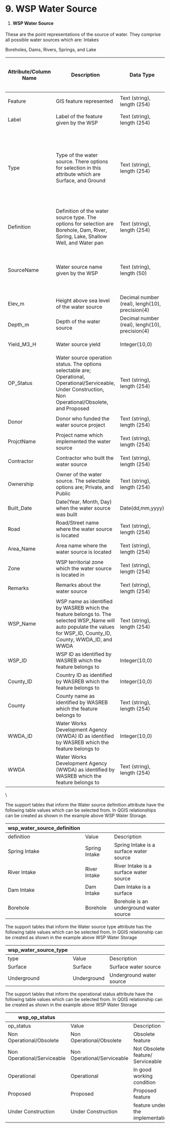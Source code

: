 # 9. WSP Water Source

1. #### WSP Water Source

These are the point representations of the source of water. They comprise all possible water sources which are: Intakes

Boreholes, Dams, Rivers, Springs, and Lake

| Attribute/Column Name | Description                                                                                                                                                             | Data Type                                      | Prepopulated field? (Y/N) | Drop Down list field? (Y/N) | If Yes, List all possible answers                   | Conditions                                                                                                    | Alias Name for Display          | Field for classification if any |
| --------------------- | ----------------------------------------------------------------------------------------------------------------------------------------------------------------------- | ---------------------------------------------- | ------------------------- | --------------------------- | --------------------------------------------------- | ------------------------------------------------------------------------------------------------------------- | ------------------------------- | ------------------------------- |
| Feature               | GIS feature represented                                                                                                                                                 | Text (string), length (254)                    | TRUE                      | FALSE                       | <p><br></p>                                         | <p><br></p>                                                                                                   | Feature                         | <p><br></p>                     |
| Label                 | Label of the feature given by the WSP                                                                                                                                   | Text (string), length (254)                    | FALSE                     | FALSE                       | <p><br></p>                                         | <p><br></p>                                                                                                   | Label                           | <p><br></p>                     |
| Type                  | Type of the water source. There options for selection in this attribute which are Surface, and Ground                                                                   | Text (string), length (254)                    | FALSE                     | TRUE                        | Ground                                              | if the user picks 'surface' - Borehole ceases to be an option for 'definition' column. The vise versa is true | Type of Water Source            | <p><br></p>                     |
| Definition            | Definition of the water source type. The options for selection are Borehole, Dam, River, Spring, Lake, Shallow Well, and Water pan                                      | Text (string), length (254)                    | FALSE                     | TRUE                        | Lake                                                | <p><br></p>                                                                                                   | Type of Water Source Definition | Dam                             |
| SourceName            | Water source name given by the WSP                                                                                                                                      | Text (string), length (50)                     | FALSE                     | FALSE                       | <p><br></p>                                         | User inputs text of the specific name of source e.g. River Yala                                               | Name of Source                  | <p><br></p>                     |
| Elev\_m               | Height above sea level of the water source                                                                                                                              | Decimal number (real), lengh(10), precision(4) | FALSE                     | FALSE                       | <p><br></p>                                         | <p><br></p>                                                                                                   | Elevation (M)                   | <p><br></p>                     |
| Depth\_m              | Depth of the water source                                                                                                                                               | Decimal number (real), lengh(10), precision(4) | FALSE                     | FALSE                       | <p><br></p>                                         | <p><br></p>                                                                                                   | Depth (M)                       | <p><br></p>                     |
| Yield\_M3\_H          | Water source yield                                                                                                                                                      | Integer(10,0)                                  | FALSE                     | FALSE                       | <p><br></p>                                         | <p><br></p>                                                                                                   | Yield (M3/hr)                   | <p><br></p>                     |
| OP\_Status            | Water source operation status. The options selectable are; Operational, Operational/Serviceable, Under Construction, Non Operational/Obsolete, and Proposed             | Text (string), length (254)                    | FALSE                     | TRUE                        | Operational                                         | <p><br></p>                                                                                                   | Operational Status              | <p><br></p>                     |
| Donor                 | Donor who funded the water source project                                                                                                                               | Text (string), length (254)                    | FALSE                     | FALSE                       | <p><br></p>                                         | <p><br></p>                                                                                                   | Project Donor                   | <p><br></p>                     |
| ProjctName            | Project name which implemented the water source                                                                                                                         | Text (string), length (254)                    | FALSE                     | FALSE                       | <p><br></p>                                         | <p><br></p>                                                                                                   | Project Name                    | <p><br></p>                     |
| Contractor            | Contractor who built the water source                                                                                                                                   | Text (string), length (254)                    | FALSE                     | FALSE                       | <p><br></p>                                         | <p><br></p>                                                                                                   | Contractor                      | <p><br></p>                     |
| Ownership             | Owner of the water source. The selectable options are; Private, and Public                                                                                              | Text (string), length (254)                    | FALSE                     | TRUE                        | Private                                             | <p><br></p>                                                                                                   | Ownership                       | <p><br></p>                     |
| Built\_Date           | Date(Year, Month, Day) when the water source was built                                                                                                                  | Date(dd,mm,yyyy)                               | FALSE                     | FALSE                       | <p><br></p>                                         | <p><br></p>                                                                                                   | Built date                      | <p><br></p>                     |
| Road                  | Road/Street name where the water source is located                                                                                                                      | Text (string), length (254)                    | FALSE                     | FALSE                       | <p><br></p>                                         | <p><br></p>                                                                                                   | Road Name                       | <p><br></p>                     |
| Area\_Name            | Area name where the water source is located                                                                                                                             | Text (string), length (254)                    | FALSE                     | FALSE                       | <p><br></p>                                         | <p><br></p>                                                                                                   | Area Name                       | <p><br></p>                     |
| Zone                  | WSP territorial zone which the water source is located in                                                                                                               | Text (string), length (254)                    | FALSE                     | FALSE                       | <p><br></p>                                         | <p><br></p>                                                                                                   | Zone                            | <p><br></p>                     |
| Remarks               | Remarks about the water source                                                                                                                                          | Text (string), length (254)                    | FALSE                     | FALSE                       | <p><br></p>                                         | <p><br></p>                                                                                                   | Remarks                         | <p><br></p>                     |
| WSP\_Name             | WSP name as identified by WASREB which the feature belongs to. The selected WSP\_Name will auto populate the values for WSP\_ID, County\_ID, County, WWDA\_ID, and WWDA | Text (string), length (254)                    | FALSE                     | FALSE                       | Selection of WSP\_Alias Name from the WSP\_ID Table | <p><br></p>                                                                                                   | WSP Name                        | <p><br></p>                     |
| WSP\_ID               | WSP ID as identified by WASREB which the feature belongs to                                                                                                             | Integer(10,0)                                  | TRUE                      | FALSE                       | <p><br></p>                                         | <p><br></p>                                                                                                   | WSP ID                          | <p><br></p>                     |
| County\_ID            | Country ID as identified by WASREB which the feature belongs to                                                                                                         | Integer(10,0)                                  | TRUE                      | FALSE                       | <p><br></p>                                         | <p><br></p>                                                                                                   | County ID                       | <p><br></p>                     |
| County                | County name as identified by WASREB which the feature belongs to                                                                                                        | Text (string), length (254)                    | TRUE                      | FALSE                       | <p><br></p>                                         | <p><br></p>                                                                                                   | County                          | <p><br></p>                     |
| WWDA\_ID              | Water Works Development Agency (WWDA) ID as identified by WASREB which the feature belongs to                                                                           | Integer(10,0)                                  | TRUE                      | FALSE                       | <p><br></p>                                         | <p><br></p>                                                                                                   | WWDA ID                         | <p><br></p>                     |
| WWDA                  | Water Works Development Agency (WWDA) as identified by WASREB which the feature belongs to                                                                              | Text (string), length (254)                    | TRUE                      | FALSE                       | <p><br></p>                                         | <p><br></p>                                                                                                   | WWDA                            | <p><br></p>                     |

\


The support tables that inform the Water source definition attribute have the following table values which can be selected from. In QGIS relationships can be created as shown in the example above WSP Water Storage.

| wsp\_water\_source\_definition |               |                                         |
| ------------------------------ | ------------- | --------------------------------------- |
| definition                     | Value         | Description                             |
| Spring Intake                  | Spring Intake | Spring Intake is a surface water source |
| River Intake                   | River Intake  | River Intake is a surface water source  |
| Dam Intake                     | Dam Intake    | Dam Intake is a surface                 |
| Borehole                       | Borehole      | Borehole is an underground water source |

&#x20;

The support tables that inform the Water source type attribute has the following table values which can be selected from. In QGIS relationship can be created as shown in the example above WSP Water Storage

&#x20;

| wsp\_water\_source\_type |             |                          |
| ------------------------ | ----------- | ------------------------ |
| type                     | Value       | Description              |
| Surface                  | Surface     | Surface water source     |
| Underground              | Underground | Underground water source |

&#x20;

The support tables that inform the operational status attribute have the following table values which can be selected from. In QGIS relationship can be created as shown in the example above WSP Water Storage

| wsp\_op\_status             |                             |                                   |
| --------------------------- | --------------------------- | --------------------------------- |
| op\_status                  | Value                       | Description                       |
| Non Operational/Obsolete    | Non Operational/Obsolete    | Obsolete feature                  |
| Non Operational/Serviceable | Non Operational/Serviceable | Not Obsolete feature/ Serviceable |
| Operational                 | Operational                 | In good working condition         |
| Proposed                    | Proposed                    | Proposed feature                  |
| Under Construction          | Under Construction          | feature under the implementation  |
